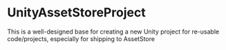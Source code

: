 # UnityAssetStoreProject
This is a well-designed base for creating a new Unity project for re-usable code/projects, especially for shipping to AssetStore
